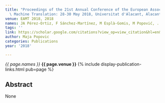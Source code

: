 ```yaml
---
title: "Proceedings of the 21st Annual Conference of the European Association for\
  \ Machine Translation: 28-30 May 2018, Universitat d'Alacant, Alacant, Spain"
venue: EAMT 2018, 2018
names: JA Pérez-Ortiz, F Sánchez-Martínez, M Esplà-Gomis, M Popović, ...
tags: ''
link: https://scholar.google.com/citations?view_op=view_citation&hl=en&user=KdAV2Y0AAAAJ&pagesize=100&sortby=pubdate&citation_for_view=KdAV2Y0AAAAJ:bnK-pcrLprsC
author: Maja Popovic
categories: Publications
year: '2018'

---
```


*{{ page.names }}*
**{{ page.venue }}**
{% include display-publication-links.html pub=page %}
## Abstract

None